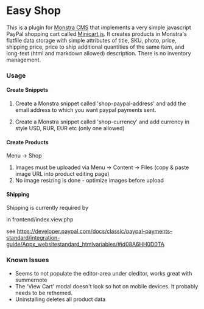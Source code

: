 
Easy Shop
================
This is a plugin for [Monstra CMS](http://monstra.org) that implements a very simple javascript PayPal shopping cart called [Minicart.js](http://minicartjs.com). It creates products in Monstra's flatfile data storage with simple attributes of title, SKU, photo, price, shipping price, price to ship additional quantities of the same item, and long-text (html and markdown allowed) description. There is no inventory management. 

### Usage

#### Create Snippets

1. Create a Monstra snippet called 'shop-paypal-address' and add the email address to which you want paypal payments sent. 
 
2. Create a Monstra snippet called 'shop-currency' and add currency in style USD, RUR, EUR etc (only one allowed)

#### Create Products

Menu -> Shop

1. Images must be uploaded via Menu -> Content -> Files (copy & paste image URL into product editing page)
2. No image resizing is done - optimize images before upload


#### Shipping

Shipping is currently required by 

<input type="hidden" name="no_shipping" value="2">

in frontend/index.view.php

see https://developer.paypal.com/docs/classic/paypal-payments-standard/integration-guide/Appx_websitestandard_htmlvariables/#id08A6HH0D0TA

### Known Issues

- Seems to not populate the editor-area under cleditor, works great with summernote
- The 'View Cart' modal doesn't look so hot on mobile devices. It probably needs to be rethemed.
- Uninstalling deletes all product data 
